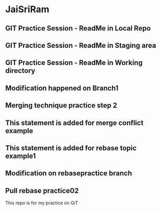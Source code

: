 # JaiSriRam

## GIT Practice Session - ReadMe in Local Repo 

## GIT Practice Session - ReadMe in Staging area

## GIT Practice Session - ReadMe in Working directory

## Modification happened on Branch1

## Merging technique practice step 2

## This statement is added for merge conflict example
## This statement is added for rebase topic example1

## Modification on rebasepractice branch

## Pull rebase practice02
This repo is for my practice on GiT
